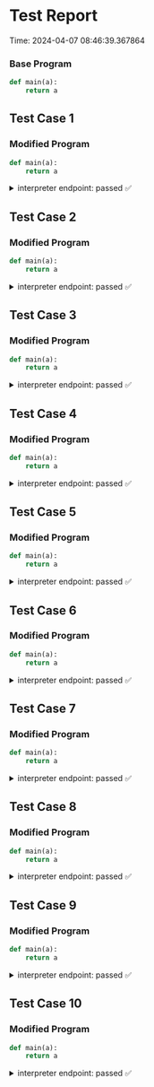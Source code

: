 # Test Report

Time: 2024-04-07 08:46:39.367864

### Base Program

```py
def main(a):
	return a
```

## Test Case 1

### Modified Program

```py
def main(a):
	return a
```

<details>
<summary>interpreter endpoint: passed ✅</summary>

Request Body: 
```json
{
    "language": "py",
    "program_model": "{\"importStatements\": [], \"fncs\": {\"main\": {\"name\": \"main\", \"rettype\": \"*\", \"initloc\": 1, \"endloc\": 0, \"params\": [{\"val0\": \"a\", \"val1\": \"*\", \"valueArray\": [\"a\", \"*\"], \"valueList\": [\"a\", \"*\"]}], \"locexprs\": {\"1\": [{\"val0\": \"$ret\", \"val1\": {\"name\": \"a\", \"primed\": false, \"line\": 2, \"tokentype\": \"Variable\"}, \"valueArray\": [\"$ret\", {\"name\": \"a\", \"primed\": false, \"line\": 2}], \"valueList\": [\"$ret\", {\"name\": \"a\", \"primed\": false, \"line\": 2}]}]}, \"loctrans\": {\"1\": {}}, \"locdescs\": {\"1\": \"around the beginning of function 'main'\"}, \"types\": {}}}}",
    "function": "main",
    "inputs": "[]",
    "args": "[50]"
}
```

Message: 
```
Success
```

Actual Output: 
```json
{
    "entries": [
        {
            "functionName": "main",
            "location": 1,
            "mem": {
                "a": 50,
                "$ret'": 50,
                "$ret": "<undef>"
            },
            "isChecked": false
        }
    ]
}
```

</details>

## Test Case 2

### Modified Program

```py
def main(a):
	return a
```

<details>
<summary>interpreter endpoint: passed ✅</summary>

Request Body: 
```json
{
    "language": "py",
    "program_model": "{\"importStatements\": [], \"fncs\": {\"main\": {\"name\": \"main\", \"rettype\": \"*\", \"initloc\": 1, \"endloc\": 0, \"params\": [{\"val0\": \"a\", \"val1\": \"*\", \"valueArray\": [\"a\", \"*\"], \"valueList\": [\"a\", \"*\"]}], \"locexprs\": {\"1\": [{\"val0\": \"$ret\", \"val1\": {\"name\": \"a\", \"primed\": false, \"line\": 2, \"tokentype\": \"Variable\"}, \"valueArray\": [\"$ret\", {\"name\": \"a\", \"primed\": false, \"line\": 2}], \"valueList\": [\"$ret\", {\"name\": \"a\", \"primed\": false, \"line\": 2}]}]}, \"loctrans\": {\"1\": {}}, \"locdescs\": {\"1\": \"around the beginning of function 'main'\"}, \"types\": {}}}}",
    "function": "main",
    "inputs": "[]",
    "args": "[27]"
}
```

Message: 
```
Success
```

Actual Output: 
```json
{
    "entries": [
        {
            "functionName": "main",
            "location": 1,
            "mem": {
                "a": 27,
                "$ret'": 27,
                "$ret": "<undef>"
            },
            "isChecked": false
        }
    ]
}
```

</details>

## Test Case 3

### Modified Program

```py
def main(a):
	return a
```

<details>
<summary>interpreter endpoint: passed ✅</summary>

Request Body: 
```json
{
    "language": "py",
    "program_model": "{\"importStatements\": [], \"fncs\": {\"main\": {\"name\": \"main\", \"rettype\": \"*\", \"initloc\": 1, \"endloc\": 0, \"params\": [{\"val0\": \"a\", \"val1\": \"*\", \"valueArray\": [\"a\", \"*\"], \"valueList\": [\"a\", \"*\"]}], \"locexprs\": {\"1\": [{\"val0\": \"$ret\", \"val1\": {\"name\": \"a\", \"primed\": false, \"line\": 2, \"tokentype\": \"Variable\"}, \"valueArray\": [\"$ret\", {\"name\": \"a\", \"primed\": false, \"line\": 2}], \"valueList\": [\"$ret\", {\"name\": \"a\", \"primed\": false, \"line\": 2}]}]}, \"loctrans\": {\"1\": {}}, \"locdescs\": {\"1\": \"around the beginning of function 'main'\"}, \"types\": {}}}}",
    "function": "main",
    "inputs": "[]",
    "args": "[100]"
}
```

Message: 
```
Success
```

Actual Output: 
```json
{
    "entries": [
        {
            "functionName": "main",
            "location": 1,
            "mem": {
                "a": 100,
                "$ret'": 100,
                "$ret": "<undef>"
            },
            "isChecked": false
        }
    ]
}
```

</details>

## Test Case 4

### Modified Program

```py
def main(a):
	return a
```

<details>
<summary>interpreter endpoint: passed ✅</summary>

Request Body: 
```json
{
    "language": "py",
    "program_model": "{\"importStatements\": [], \"fncs\": {\"main\": {\"name\": \"main\", \"rettype\": \"*\", \"initloc\": 1, \"endloc\": 0, \"params\": [{\"val0\": \"a\", \"val1\": \"*\", \"valueArray\": [\"a\", \"*\"], \"valueList\": [\"a\", \"*\"]}], \"locexprs\": {\"1\": [{\"val0\": \"$ret\", \"val1\": {\"name\": \"a\", \"primed\": false, \"line\": 2, \"tokentype\": \"Variable\"}, \"valueArray\": [\"$ret\", {\"name\": \"a\", \"primed\": false, \"line\": 2}], \"valueList\": [\"$ret\", {\"name\": \"a\", \"primed\": false, \"line\": 2}]}]}, \"loctrans\": {\"1\": {}}, \"locdescs\": {\"1\": \"around the beginning of function 'main'\"}, \"types\": {}}}}",
    "function": "main",
    "inputs": "[]",
    "args": "[91]"
}
```

Message: 
```
Success
```

Actual Output: 
```json
{
    "entries": [
        {
            "functionName": "main",
            "location": 1,
            "mem": {
                "a": 91,
                "$ret'": 91,
                "$ret": "<undef>"
            },
            "isChecked": false
        }
    ]
}
```

</details>

## Test Case 5

### Modified Program

```py
def main(a):
	return a
```

<details>
<summary>interpreter endpoint: passed ✅</summary>

Request Body: 
```json
{
    "language": "py",
    "program_model": "{\"importStatements\": [], \"fncs\": {\"main\": {\"name\": \"main\", \"rettype\": \"*\", \"initloc\": 1, \"endloc\": 0, \"params\": [{\"val0\": \"a\", \"val1\": \"*\", \"valueArray\": [\"a\", \"*\"], \"valueList\": [\"a\", \"*\"]}], \"locexprs\": {\"1\": [{\"val0\": \"$ret\", \"val1\": {\"name\": \"a\", \"primed\": false, \"line\": 2, \"tokentype\": \"Variable\"}, \"valueArray\": [\"$ret\", {\"name\": \"a\", \"primed\": false, \"line\": 2}], \"valueList\": [\"$ret\", {\"name\": \"a\", \"primed\": false, \"line\": 2}]}]}, \"loctrans\": {\"1\": {}}, \"locdescs\": {\"1\": \"around the beginning of function 'main'\"}, \"types\": {}}}}",
    "function": "main",
    "inputs": "[]",
    "args": "[21]"
}
```

Message: 
```
Success
```

Actual Output: 
```json
{
    "entries": [
        {
            "functionName": "main",
            "location": 1,
            "mem": {
                "a": 21,
                "$ret'": 21,
                "$ret": "<undef>"
            },
            "isChecked": false
        }
    ]
}
```

</details>

## Test Case 6

### Modified Program

```py
def main(a):
	return a
```

<details>
<summary>interpreter endpoint: passed ✅</summary>

Request Body: 
```json
{
    "language": "py",
    "program_model": "{\"importStatements\": [], \"fncs\": {\"main\": {\"name\": \"main\", \"rettype\": \"*\", \"initloc\": 1, \"endloc\": 0, \"params\": [{\"val0\": \"a\", \"val1\": \"*\", \"valueArray\": [\"a\", \"*\"], \"valueList\": [\"a\", \"*\"]}], \"locexprs\": {\"1\": [{\"val0\": \"$ret\", \"val1\": {\"name\": \"a\", \"primed\": false, \"line\": 2, \"tokentype\": \"Variable\"}, \"valueArray\": [\"$ret\", {\"name\": \"a\", \"primed\": false, \"line\": 2}], \"valueList\": [\"$ret\", {\"name\": \"a\", \"primed\": false, \"line\": 2}]}]}, \"loctrans\": {\"1\": {}}, \"locdescs\": {\"1\": \"around the beginning of function 'main'\"}, \"types\": {}}}}",
    "function": "main",
    "inputs": "[]",
    "args": "[100]"
}
```

Message: 
```
Success
```

Actual Output: 
```json
{
    "entries": [
        {
            "functionName": "main",
            "location": 1,
            "mem": {
                "a": 100,
                "$ret'": 100,
                "$ret": "<undef>"
            },
            "isChecked": false
        }
    ]
}
```

</details>

## Test Case 7

### Modified Program

```py
def main(a):
	return a
```

<details>
<summary>interpreter endpoint: passed ✅</summary>

Request Body: 
```json
{
    "language": "py",
    "program_model": "{\"importStatements\": [], \"fncs\": {\"main\": {\"name\": \"main\", \"rettype\": \"*\", \"initloc\": 1, \"endloc\": 0, \"params\": [{\"val0\": \"a\", \"val1\": \"*\", \"valueArray\": [\"a\", \"*\"], \"valueList\": [\"a\", \"*\"]}], \"locexprs\": {\"1\": [{\"val0\": \"$ret\", \"val1\": {\"name\": \"a\", \"primed\": false, \"line\": 2, \"tokentype\": \"Variable\"}, \"valueArray\": [\"$ret\", {\"name\": \"a\", \"primed\": false, \"line\": 2}], \"valueList\": [\"$ret\", {\"name\": \"a\", \"primed\": false, \"line\": 2}]}]}, \"loctrans\": {\"1\": {}}, \"locdescs\": {\"1\": \"around the beginning of function 'main'\"}, \"types\": {}}}}",
    "function": "main",
    "inputs": "[]",
    "args": "[10]"
}
```

Message: 
```
Success
```

Actual Output: 
```json
{
    "entries": [
        {
            "functionName": "main",
            "location": 1,
            "mem": {
                "a": 10,
                "$ret'": 10,
                "$ret": "<undef>"
            },
            "isChecked": false
        }
    ]
}
```

</details>

## Test Case 8

### Modified Program

```py
def main(a):
	return a
```

<details>
<summary>interpreter endpoint: passed ✅</summary>

Request Body: 
```json
{
    "language": "py",
    "program_model": "{\"importStatements\": [], \"fncs\": {\"main\": {\"name\": \"main\", \"rettype\": \"*\", \"initloc\": 1, \"endloc\": 0, \"params\": [{\"val0\": \"a\", \"val1\": \"*\", \"valueArray\": [\"a\", \"*\"], \"valueList\": [\"a\", \"*\"]}], \"locexprs\": {\"1\": [{\"val0\": \"$ret\", \"val1\": {\"name\": \"a\", \"primed\": false, \"line\": 2, \"tokentype\": \"Variable\"}, \"valueArray\": [\"$ret\", {\"name\": \"a\", \"primed\": false, \"line\": 2}], \"valueList\": [\"$ret\", {\"name\": \"a\", \"primed\": false, \"line\": 2}]}]}, \"loctrans\": {\"1\": {}}, \"locdescs\": {\"1\": \"around the beginning of function 'main'\"}, \"types\": {}}}}",
    "function": "main",
    "inputs": "[]",
    "args": "[7]"
}
```

Message: 
```
Success
```

Actual Output: 
```json
{
    "entries": [
        {
            "functionName": "main",
            "location": 1,
            "mem": {
                "a": 7,
                "$ret'": 7,
                "$ret": "<undef>"
            },
            "isChecked": false
        }
    ]
}
```

</details>

## Test Case 9

### Modified Program

```py
def main(a):
	return a
```

<details>
<summary>interpreter endpoint: passed ✅</summary>

Request Body: 
```json
{
    "language": "py",
    "program_model": "{\"importStatements\": [], \"fncs\": {\"main\": {\"name\": \"main\", \"rettype\": \"*\", \"initloc\": 1, \"endloc\": 0, \"params\": [{\"val0\": \"a\", \"val1\": \"*\", \"valueArray\": [\"a\", \"*\"], \"valueList\": [\"a\", \"*\"]}], \"locexprs\": {\"1\": [{\"val0\": \"$ret\", \"val1\": {\"name\": \"a\", \"primed\": false, \"line\": 2, \"tokentype\": \"Variable\"}, \"valueArray\": [\"$ret\", {\"name\": \"a\", \"primed\": false, \"line\": 2}], \"valueList\": [\"$ret\", {\"name\": \"a\", \"primed\": false, \"line\": 2}]}]}, \"loctrans\": {\"1\": {}}, \"locdescs\": {\"1\": \"around the beginning of function 'main'\"}, \"types\": {}}}}",
    "function": "main",
    "inputs": "[]",
    "args": "[52]"
}
```

Message: 
```
Success
```

Actual Output: 
```json
{
    "entries": [
        {
            "functionName": "main",
            "location": 1,
            "mem": {
                "a": 52,
                "$ret'": 52,
                "$ret": "<undef>"
            },
            "isChecked": false
        }
    ]
}
```

</details>

## Test Case 10

### Modified Program

```py
def main(a):
	return a
```

<details>
<summary>interpreter endpoint: passed ✅</summary>

Request Body: 
```json
{
    "language": "py",
    "program_model": "{\"importStatements\": [], \"fncs\": {\"main\": {\"name\": \"main\", \"rettype\": \"*\", \"initloc\": 1, \"endloc\": 0, \"params\": [{\"val0\": \"a\", \"val1\": \"*\", \"valueArray\": [\"a\", \"*\"], \"valueList\": [\"a\", \"*\"]}], \"locexprs\": {\"1\": [{\"val0\": \"$ret\", \"val1\": {\"name\": \"a\", \"primed\": false, \"line\": 2, \"tokentype\": \"Variable\"}, \"valueArray\": [\"$ret\", {\"name\": \"a\", \"primed\": false, \"line\": 2}], \"valueList\": [\"$ret\", {\"name\": \"a\", \"primed\": false, \"line\": 2}]}]}, \"loctrans\": {\"1\": {}}, \"locdescs\": {\"1\": \"around the beginning of function 'main'\"}, \"types\": {}}}}",
    "function": "main",
    "inputs": "[]",
    "args": "[84]"
}
```

Message: 
```
Success
```

Actual Output: 
```json
{
    "entries": [
        {
            "functionName": "main",
            "location": 1,
            "mem": {
                "a": 84,
                "$ret'": 84,
                "$ret": "<undef>"
            },
            "isChecked": false
        }
    ]
}
```

</details>

